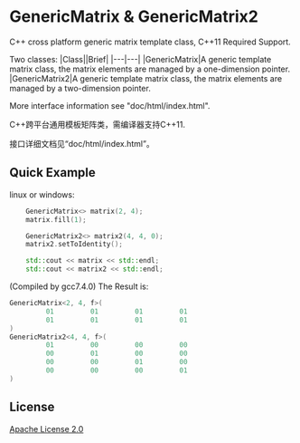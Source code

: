 # GenericMatrix & GenericMatrix2

C++ cross platform generic matrix template class, C++11 Required Support.

Two classes:
|Class||Brief|
|---|---|
|GenericMatrix|A generic template matrix class, the matrix elements are managed by a one-dimension pointer.
|GenericMatrix2|A generic template matrix class, the matrix elements are managed by a two-dimension pointer.

More interface information see "doc/html/index.html".

C++跨平台通用模板矩阵类，需编译器支持C++11.

接口详细文档见“doc/html/index.html”。

## Quick Example

linux or windows:

```cpp
    GenericMatrix<> matrix(2, 4);
    matrix.fill(1);

    GenericMatrix2<> matrix2(4, 4, 0);
    matrix2.setToIdentity();

    std::cout << matrix << std::endl;
    std::cout << matrix2 << std::endl;
```

(Compiled by gcc7.4.0) The Result is:

```cpp
GenericMatrix<2, 4, f>(
         01         01         01         01
         01         01         01         01
)
GenericMatrix2<4, 4, f>(
         01         00         00         00
         00         01         00         00
         00         00         01         00
         00         00         00         01
)
```

## License

[Apache License 2.0](LICENSE)
